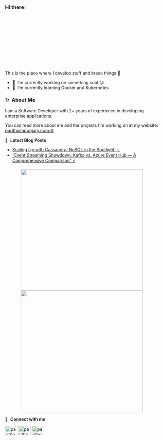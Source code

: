 ### Hi there<a href="https://parithoshpoojary-portfolio.vercel.app/home"><img src="https://media.giphy.com/media/hvRJCLFzcasrR4ia7z/giphy.gif" width="5%"></a>
This is the place where I develop stuff and break things :rofl:

- 🔭 &nbsp;I’m currently working on something cool :wink:
- 🌱 &nbsp;I’m currently learning Docker and Kubernetes

### ✨&nbsp; About Me

I am a Software Developer with 2+ years of experience in developing enterprise applications.


You can read more about me and the projects I'm working on at my website: <a href="https://parithoshpoojary-portfolio.vercel.app/home" target="_blank" rel="noopener noreferrer">parithoshpoojary.com 🌐</a>

📕 &nbsp;**Latest Blog Posts**
<!-- BLOG-POST-LIST:START -->
- [Scaling Up with Cassandra: NoSQL in the Spotlight! 💡](https://dev.to/parithoshpoojary/scaling-up-with-cassandra-nosql-in-the-spotlight-ibn)
- [“Event Streaming Showdown: Kafka vs. Azure Event Hub — A Comprehensive Comparison” ⚡](https://dev.to/parithoshpoojary/event-streaming-showdown-kafka-vs-azure-event-hub-a-comprehensive-comparison-dp5)
<!-- BLOG-POST-LIST:END -->

<p align = "center">
  <img src = "https://github-readme-stats.vercel.app/api?username=parithoshpoojary&show_icons=true&theme=bear" width = 400>
  <img src = "https://github-readme-streak-stats.herokuapp.com?user=parithoshpoojary&theme=dark&hide_border=true" width = 400>
</p>

🔗 &nbsp;**Connect with me**
<p align="left">
<a href="https://dev.to/parithoshpoojary" target="blank"><img align="center" src="https://cdn.jsdelivr.net/npm/simple-icons@3.0.1/icons/dev-dot-to.svg" alt="parithoshpoojary" height="30" width="40" /></a>
<a href="https://twitter.com/thePPoojary" target="blank"><img align="center" src="https://raw.githubusercontent.com/rahuldkjain/github-profile-readme-generator/master/src/images/icons/Social/twitter.svg" alt="parithoshpoojary" height="30" width="40" /></a>
<a href="https://www.linkedin.com/in/parithoshpoojary/" target="blank"><img align="center" src="https://raw.githubusercontent.com/rahuldkjain/github-profile-readme-generator/master/src/images/icons/Social/linked-in-alt.svg" alt="parithoshpoojary" height="30" width="40" /></a>
